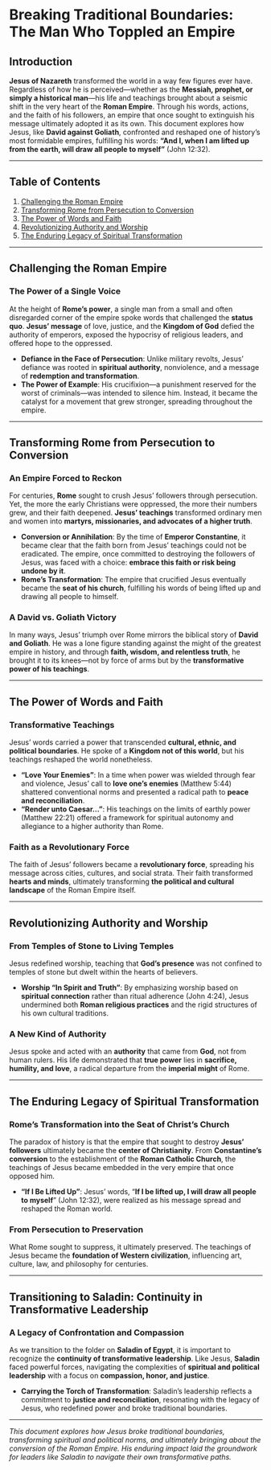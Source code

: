 # Breaking Traditional Boundaries: The Man Who Toppled an Empire

## Introduction

**Jesus of Nazareth** transformed the world in a way few figures ever have. Regardless of how he is perceived—whether as the **Messiah, prophet, or simply a historical man**—his life and teachings brought about a seismic shift in the very heart of the **Roman Empire**. Through his words, actions, and the faith of his followers, an empire that once sought to extinguish his message ultimately adopted it as its own. This document explores how Jesus, like **David against Goliath**, confronted and reshaped one of history’s most formidable empires, fulfilling his words: **“And I, when I am lifted up from the earth, will draw all people to myself”** (John 12:32).

---

## Table of Contents

1. [Challenging the Roman Empire](#challenging-the-roman-empire)
2. [Transforming Rome from Persecution to Conversion](#transforming-rome-from-persecution-to-conversion)
3. [The Power of Words and Faith](#the-power-of-words-and-faith)
4. [Revolutionizing Authority and Worship](#revolutionizing-authority-and-worship)
5. [The Enduring Legacy of Spiritual Transformation](#the-enduring-legacy-of-spiritual-transformation)

---

## Challenging the Roman Empire

### The Power of a Single Voice

At the height of **Rome’s power**, a single man from a small and often disregarded corner of the empire spoke words that challenged the **status quo**. **Jesus’ message** of love, justice, and the **Kingdom of God** defied the authority of emperors, exposed the hypocrisy of religious leaders, and offered hope to the oppressed.

- **Defiance in the Face of Persecution**: Unlike military revolts, Jesus’ defiance was rooted in **spiritual authority**, nonviolence, and a message of **redemption and transformation**.
- **The Power of Example**: His crucifixion—a punishment reserved for the worst of criminals—was intended to silence him. Instead, it became the catalyst for a movement that grew stronger, spreading throughout the empire.

---

## Transforming Rome from Persecution to Conversion

### An Empire Forced to Reckon

For centuries, **Rome** sought to crush Jesus’ followers through persecution. Yet, the more the early Christians were oppressed, the more their numbers grew, and their faith deepened. **Jesus’ teachings** transformed ordinary men and women into **martyrs, missionaries, and advocates of a higher truth**.

- **Conversion or Annihilation**: By the time of **Emperor Constantine**, it became clear that the faith born from Jesus’ teachings could not be eradicated. The empire, once committed to destroying the followers of Jesus, was faced with a choice: **embrace this faith or risk being undone by it**.
- **Rome’s Transformation**: The empire that crucified Jesus eventually became the **seat of his church**, fulfilling his words of being lifted up and drawing all people to himself.

### A David vs. Goliath Victory

In many ways, Jesus’ triumph over Rome mirrors the biblical story of **David and Goliath**. He was a lone figure standing against the might of the greatest empire in history, and through **faith, wisdom, and relentless truth**, he brought it to its knees—not by force of arms but by the **transformative power of his teachings**.

---

## The Power of Words and Faith

### Transformative Teachings

Jesus’ words carried a power that transcended **cultural, ethnic, and political boundaries**. He spoke of a **Kingdom not of this world**, but his teachings reshaped the world nonetheless.

- **“Love Your Enemies”**: In a time when power was wielded through fear and violence, Jesus’ call to **love one’s enemies** (Matthew 5:44) shattered conventional norms and presented a radical path to **peace and reconciliation**.
- **“Render unto Caesar…”**: His teachings on the limits of earthly power (Matthew 22:21) offered a framework for spiritual autonomy and allegiance to a higher authority than Rome.

### Faith as a Revolutionary Force

The faith of Jesus’ followers became a **revolutionary force**, spreading his message across cities, cultures, and social strata. Their faith transformed **hearts and minds**, ultimately transforming **the political and cultural landscape** of the Roman Empire itself.

---

## Revolutionizing Authority and Worship

### From Temples of Stone to Living Temples

Jesus redefined worship, teaching that **God’s presence** was not confined to temples of stone but dwelt within the hearts of believers.

- **Worship “In Spirit and Truth”**: By emphasizing worship based on **spiritual connection** rather than ritual adherence (John 4:24), Jesus undermined both **Roman religious practices** and the rigid structures of his own cultural traditions.

### A New Kind of Authority

Jesus spoke and acted with an **authority** that came from **God**, not from human rulers. His life demonstrated that **true power** lies in **sacrifice, humility, and love**, a radical departure from the **imperial might** of Rome.

---

## The Enduring Legacy of Spiritual Transformation

### Rome’s Transformation into the Seat of Christ’s Church

The paradox of history is that the empire that sought to destroy **Jesus’ followers** ultimately became the **center of Christianity**. From **Constantine’s conversion** to the establishment of the **Roman Catholic Church**, the teachings of Jesus became embedded in the very empire that once opposed him.

- **“If I Be Lifted Up”**: Jesus’ words, “**If I be lifted up, I will draw all people to myself**” (John 12:32), were realized as his message spread and reshaped the Roman world.

### From Persecution to Preservation

What Rome sought to suppress, it ultimately preserved. The teachings of Jesus became the **foundation of Western civilization**, influencing art, culture, law, and philosophy for centuries.

---

## Transitioning to Saladin: Continuity in Transformative Leadership

### A Legacy of Confrontation and Compassion

As we transition to the folder on **Saladin of Egypt**, it is important to recognize the **continuity of transformative leadership**. Like Jesus, **Saladin** faced powerful forces, navigating the complexities of **spiritual and political leadership** with a focus on **compassion, honor, and justice**.

- **Carrying the Torch of Transformation**: Saladin’s leadership reflects a commitment to **justice and reconciliation**, resonating with the legacy of Jesus, who redefined power and broke traditional boundaries.

---

*This document explores how Jesus broke traditional boundaries, transforming spiritual and political norms, and ultimately bringing about the conversion of the Roman Empire. His enduring impact laid the groundwork for leaders like Saladin to navigate their own transformative paths.*
